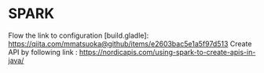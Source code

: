 # SPARK

 Flow the link to configuration [build.gladle]:
 https://qiita.com/mmatsuoka@github/items/e2603bac5e1a5f97d513
  Create API by following link :
  https://nordicapis.com/using-spark-to-create-apis-in-java/
